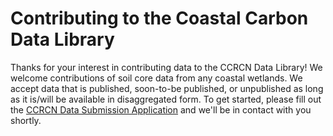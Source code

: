 # Contributing to the Coastal Carbon Data Library

Thanks for your interest in contributing data to the CCRCN Data Library! We welcome contributions of soil core data from any coastal wetlands. We accept data that is published, soon-to-be published, or unpublished as long as it is/will be available in disaggregated form. To get started, please fill out the [CCRCN Data Submission Application](https://docs.google.com/forms/d/e/1FAIpQLSeD_HbOMf82Xx609PrvALYVU9p4vKuSX5J7LPX6ZrWUmNxbHg/viewform?usp=sf_link) and we'll be in contact with you shortly.
